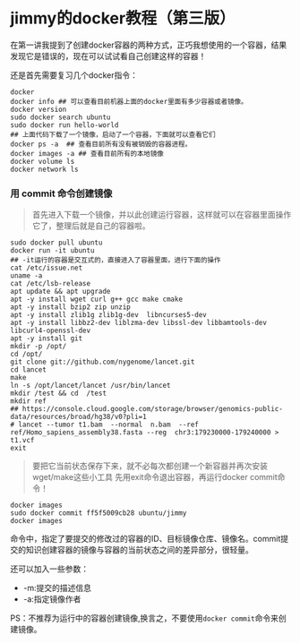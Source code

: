 # jimmy的docker教程（第三版）

在第一讲我提到了创建docker容器的两种方式，正巧我想使用的一个容器，结果发现它是错误的，现在可以试试看自己创建这样的容器！

还是首先需要复习几个docker指令：

```shell
docker
docker info ## 可以查看目前机器上面的docker里面有多少容器或者镜像。
docker version
sudo docker search ubuntu
sudo docker run hello-world 
## 上面代码下载了一个镜像，启动了一个容器，下面就可以查看它们
docker ps -a  ## 查看目前所有没有被销毁的容器进程。
docker images -a ## 查看目前所有的本地镜像 
docker volume ls  
docker network ls 
```

### 用 commit 命令创建镜像

> 首先进入下载一个镜像，并以此创建运行容器，这样就可以在容器里面操作它了，整理后就是自己的容器啦。



```shell
sudo docker pull ubuntu
docker run -it ubuntu    
## -it运行的容器是交互式的，直接进入了容器里面，进行下面的操作
cat /etc/issue.net 
uname -a 
cat /etc/lsb-release 
apt update && apt upgrade
apt -y install wget curl g++ gcc make cmake  
apt -y install bzip2 zip unzip  
apt -y install zlib1g zlib1g-dev  libncurses5-dev  
apt -y install libbz2-dev liblzma-dev libssl-dev libbamtools-dev libcurl4-openssl-dev
apt -y install git 
mkdir -p /opt/
cd /opt/
git clone git://github.com/nygenome/lancet.git
cd lancet
make
ln -s /opt/lancet/lancet /usr/bin/lancet
mkdir /test && cd  /test  
mkdir ref 
## https://console.cloud.google.com/storage/browser/genomics-public-data/resources/broad/hg38/v0?pli=1 
# lancet --tumor t1.bam  --normal  n.bam  --ref  ref/Homo_sapiens_assembly38.fasta --reg  chr3:179230000-179240000 > t1.vcf 
exit
```

> 要把它当前状态保存下来，就不必每次都创建一个新容器并再次安装 wget/make这些小工具
> 先用exit命令退出容器，再运行docker commit命令！

```
docker images
sudo docker commit ff5f5009cb28 ubuntu/jimmy
docker images
```

命令中，指定了要提交的修改过的容器的ID、目标镜像仓库、镜像名。commit提交的知识创建容器的镜像与容器的当前状态之间的差异部分，很轻量。

还可以加入一些参数：

- -m:提交的描述信息
- -a:指定镜像作者

PS：不推荐为运行中的容器创建镜像,换言之，不要使用``docker commit``命令来创建镜像。